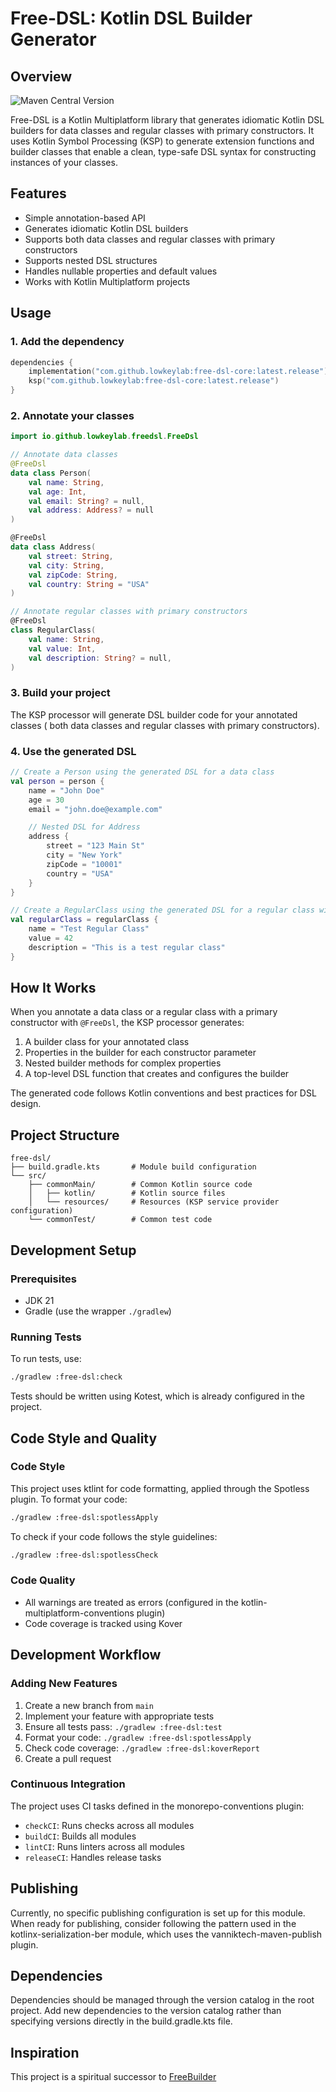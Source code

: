 # Free-DSL: Kotlin DSL Builder Generator

## Overview

![Maven Central Version](https://img.shields.io/maven-central/v/io.github.lowkeylab/free-dsl-core)

Free-DSL is a Kotlin Multiplatform library that generates idiomatic Kotlin DSL
builders for data classes and regular classes with primary constructors.
It uses Kotlin Symbol Processing (KSP) to generate extension functions and
builder classes that enable
a clean, type-safe DSL syntax for constructing instances of your classes.

## Features

- Simple annotation-based API
- Generates idiomatic Kotlin DSL builders
- Supports both data classes and regular classes with primary constructors
- Supports nested DSL structures
- Handles nullable properties and default values
- Works with Kotlin Multiplatform projects

## Usage

### 1. Add the dependency

```kotlin
dependencies {
    implementation("com.github.lowkeylab:free-dsl-core:latest.release")
    ksp("com.github.lowkeylab:free-dsl-core:latest.release")
}
```

### 2. Annotate your classes

```kotlin
import io.github.lowkeylab.freedsl.FreeDsl

// Annotate data classes
@FreeDsl
data class Person(
    val name: String,
    val age: Int,
    val email: String? = null,
    val address: Address? = null
)

@FreeDsl
data class Address(
    val street: String,
    val city: String,
    val zipCode: String,
    val country: String = "USA"
)

// Annotate regular classes with primary constructors
@FreeDsl
class RegularClass(
    val name: String,
    val value: Int,
    val description: String? = null,
)
```

### 3. Build your project

The KSP processor will generate DSL builder code for your annotated classes (
both data classes and regular classes with primary constructors).

### 4. Use the generated DSL

```kotlin
// Create a Person using the generated DSL for a data class
val person = person {
    name = "John Doe"
    age = 30
    email = "john.doe@example.com"

    // Nested DSL for Address
    address {
        street = "123 Main St"
        city = "New York"
        zipCode = "10001"
        country = "USA"
    }
}

// Create a RegularClass using the generated DSL for a regular class with a primary constructor
val regularClass = regularClass {
    name = "Test Regular Class"
    value = 42
    description = "This is a test regular class"
}
```

## How It Works

When you annotate a data class or a regular class with a primary constructor
with `@FreeDsl`, the KSP processor generates:

1. A builder class for your annotated class
2. Properties in the builder for each constructor parameter
3. Nested builder methods for complex properties
4. A top-level DSL function that creates and configures the builder

The generated code follows Kotlin conventions and best practices for DSL design.

## Project Structure

```text
free-dsl/
├── build.gradle.kts       # Module build configuration
└── src/
    ├── commonMain/        # Common Kotlin source code
    │   ├── kotlin/        # Kotlin source files
    │   └── resources/     # Resources (KSP service provider configuration)
    └── commonTest/        # Common test code
```

## Development Setup

### Prerequisites

- JDK 21
- Gradle (use the wrapper `./gradlew`)

### Running Tests

To run tests, use:

```bash
./gradlew :free-dsl:check
```

Tests should be written using Kotest, which is already configured in the
project.

## Code Style and Quality

### Code Style

This project uses ktlint for code formatting, applied through the Spotless
plugin. To format your code:

```bash
./gradlew :free-dsl:spotlessApply
```

To check if your code follows the style guidelines:

```bash
./gradlew :free-dsl:spotlessCheck
```

### Code Quality

- All warnings are treated as errors (configured in the
  kotlin-multiplatform-conventions plugin)
- Code coverage is tracked using Kover

## Development Workflow

### Adding New Features

1. Create a new branch from `main`
2. Implement your feature with appropriate tests
3. Ensure all tests pass: `./gradlew :free-dsl:test`
4. Format your code: `./gradlew :free-dsl:spotlessApply`
5. Check code coverage: `./gradlew :free-dsl:koverReport`
6. Create a pull request

### Continuous Integration

The project uses CI tasks defined in the monorepo-conventions plugin:

- `checkCI`: Runs checks across all modules
- `buildCI`: Builds all modules
- `lintCI`: Runs linters across all modules
- `releaseCI`: Handles release tasks

## Publishing

Currently, no specific publishing configuration is set up for this module. When
ready for publishing, consider following the pattern used in the
kotlinx-serialization-ber module, which uses the vanniktech-maven-publish
plugin.

## Dependencies

Dependencies should be managed through the version catalog in the root project.
Add new dependencies to the version catalog rather than specifying versions
directly in the build.gradle.kts file.

## Inspiration

This project is a spiritual successor
to [FreeBuilder](https://github.com/inferred/FreeBuilder)
